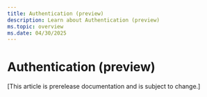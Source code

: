 ```yaml
---
title: Authentication (preview)
description: Learn about Authentication (preview)
ms.topic: overview
ms.date: 04/30/2025
---
```


# Authentication (preview)

[This article is prerelease documentation and is subject to change.]